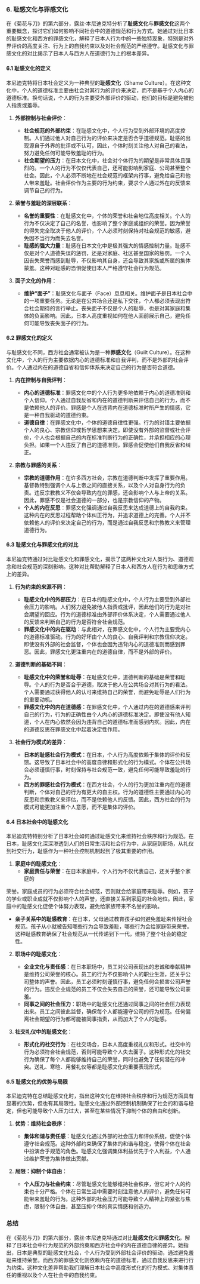 ### 6. **耻感文化与罪感文化**

在《菊花与刀》的第六部分，露丝·本尼迪克特分析了**耻感文化**与**罪感文化**这两个重要概念，探讨它们如何影响不同社会中的道德规范和行为方式。她通过对比日本的耻感文化和西方的罪感文化，解释了日本人行为中的一些独特现象，特别是对外界评价的高度关注、行为上的自我约束以及对社会规范的严格遵守。耻感文化与罪感文化的对比揭示了日本人与西方人在道德行为上的根本差异。

#### 6.1 **耻感文化的定义**

本尼迪克特将日本社会定义为一种典型的**耻感文化**（Shame Culture）。在这种文化中，个人的道德标准主要由社会对其行为的评价来决定，而不是基于个人内心的道德标准。换句话说，个人的行为主要受外部评价的驱动，他们的目标是避免被他人指责或羞辱。

1. **外部控制与社会评价**：
   - **社会规范的外部约束**：在耻感文化中，个人行为受到外部环境的高度控制。人们通过他人对自己行为的评价来决定是否合乎道德规范。耻感的出现源自于外界的批评或不认可，因此，个体时刻关注他人对自己的看法，努力避免任何可能导致羞耻的行为。
   - **社会期望的压力**：在日本文化中，社会对个体行为的期望是非常具体且强烈的。一个人的行为不仅仅代表自己，还可能影响到家庭、公司甚至整个社会。因此，个人必须不断地在社会规范的框架内行事，避免给自己和他人带来羞耻。社会评价作为主要的行为约束，要求个人通过外在的反馈来调节自己的行为。

2. **荣誉与羞耻的深层联系**：
   - **名誉的重要性**：在耻感文化中，个体的荣誉和社会地位高度相关。个人的行为不仅决定了自己的名誉，也影响了整个家庭或组织的荣誉。因为荣誉的得失完全取决于他人的评价，个人必须时刻保持对社会规范的敏感，避免因不当行为而失去名誉。
   - **耻感的强大力量**：耻感在日本文化中是极其强大的情感控制力量。耻感不仅是对个人道德失误的惩罚，还是对家庭、社区甚至国家的惩罚。一个人因丧失荣誉而感到耻辱，不仅影响其自身，还会导致其家族或所属的集体蒙羞。这种对耻感的恐惧促使日本人严格遵守社会行为规范。

3. **面子文化的作用**：
   - **维护“面子”**：耻感文化与面子（Face）息息相关。维护面子是日本社会中的一项重要任务。无论是在公共场合还是私下交往，个人都必须表现出符合社会期待的言行举止。丧失面子不仅是个人的耻辱，也是对其家庭和集体的负面影响。因此，日本人高度重视如何在他人面前展示自己，避免任何可能导致丧失面子的行为。

#### 6.2 **罪感文化的定义**

与耻感文化不同，西方社会通常被认为是一种**罪感文化**（Guilt Culture）。在这种文化中，个人的行为主要依据内心的道德标准和自我评判，而不是外部的社会评价。个人通过内在的道德自省和信仰体系来决定自己的行为是否符合道德。

1. **内在控制与自我评判**：
   - **内心的道德标准**：罪感文化中的个人行为更多地依赖于内心的道德准则和个人信仰。个人通过自我反省和内在的道德判断来评估自己的行为，而不是依赖他人的评价。罪感是个人在违背内在道德标准时所产生的情感，它是一种自我驱动的道德约束。
   - **道德自律**：在罪感文化中，个体的道德自律性更强。行为的对错主要依据个人的良心、宗教信仰或哲学思想来决定。即使没有外部的监督或社会评价，个人也会根据自己的内在标准判断行为的正确性，并承担相应的心理负担。如果一个人违反了自己的道德准则，罪感会促使他们自我反省和纠正。

2. **宗教与罪感的关系**：
   - **宗教的道德作用**：在许多西方社会，宗教在道德判断中发挥了重要作用。基督教特别强调个人与上帝之间的直接关系，以及个人对自身行为的负责。违反宗教教义不仅会导致内在的罪感，还会影响个人与上帝的关系。因此，罪感不仅是社会道德的一部分，也是宗教信仰的产物。
   - **个人的内在反思**：罪感文化强调通过自我反思来达成道德上的自我约束。这种内在的反思过程帮助个体纠正行为，并追求道德上的完善。个人并不依赖他人的评价来决定自己的行为，而是通过自我反思和宗教教义来管理道德行为。

#### 6.3 **耻感文化与罪感文化的对比**

本尼迪克特通过对比耻感文化和罪感文化，揭示了这两种文化对人类行为、道德观念和社会规范的深刻影响。这种对比帮助解释了日本人和西方人在行为和思维方式上的差异。

1. **行为约束的来源不同**：
   - **耻感文化中的外部压力**：在日本的耻感文化中，个人行为主要受到外部社会压力的影响。人们努力避免被他人指责或批评，因此他们的行为是对社会期望的回应。行为的道德标准由外部评价体系决定，个人需要通过他人的反馈来判断自己的行为是否符合社会规范。
   - **罪感文化中的内在驱动**：与此相对，在罪感文化中，个人行为主要受内心的道德标准驱动。行为的好坏由个人的良心、自我评判和宗教信仰决定。即使没有外部的社会监督，个体也会因为违背内心的道德准则而感到罪恶。因此，罪感文化更注重内在的道德自律，而不是外部的评价。

2. **道德判断的基础不同**：
   - **耻感文化中的荣誉和耻辱**：在耻感文化中，道德判断的基础是荣誉和耻辱。个人的行为是否合乎道德，取决于他人在公共场合对其行为的看法。个人需要通过获得他人的认可来维持自己的荣誉，而避免耻辱是人们行为的重要动机。
   - **罪感文化中的内在道德感**：在罪感文化中，个人通过内在的道德感来评判自己的行为，行为的正确性由个人内心的道德标准决定。即使没有他人知道，个人在内心依然会因为违背自己的道德标准而感到内疚。因此，内在的道德反思在罪感文化中起着决定性作用。

3. **社会行为模式的差异**：
   - **日本的耻感社会行为模式**：在日本，个人行为高度依赖于集体的评价和反馈。这导致了日本社会中的高度自律和形式化的行为模式。个体在公共场合必须谨慎行事，时刻保持与社会规范一致，避免任何可能导致羞耻的行为。
   - **西方的罪感社会行为模式**：在西方社会，个人的行为更加注重内在的道德判断，个体对自己的行为有更大的自主权。行为的道德性主要通过内心的反思和宗教教义来评估，而不是依赖他人的反馈。因此，西方社会的行为模式可能更加注重个人意愿，而不是集体的评价。

#### 6.4 **日本社会中的耻感文化**

本尼迪克特特别分析了日本社会如何通过耻感文化来维持社会秩序和行为规范。在日本，耻感文化深深渗透到人们的日常生活和社会行为中，从家庭到职场，从礼仪到社交行为，耻感作为一种社会控制机制起到了极其重要的作用。

1. **家庭中的耻感文化**：
   - **家庭责任与荣誉**：在日本家庭中，个人行为不仅代表自己，还关乎整个家庭的

荣誉。家庭成员的行为必须符合社会规范，否则就会给家庭带来耻辱。例如，孩子的学业或职业成就不仅影响个人的声誉，还直接关系到家庭的社会地位。因此，家庭中的耻感文化促使个体努力表现，避免给家族带来不名誉的影响。
   - **亲子关系中的耻感教育**：在日本，父母通过教育孩子如何避免羞耻来传授社会规范。孩子从小就被告知哪些行为会导致羞耻，哪些行为会给家庭带来荣誉。这种耻感教育确保了社会规范从一代传递到下一代，维持了整个社会的稳定性。

2. **职场中的耻感文化**：
   - **企业文化与责任感**：在日本职场中，员工对公司表现出的忠诚和奉献精神是维持公司荣誉的核心。员工的行为不仅影响个人的职业生涯，还关乎公司整体的声誉。因此，员工必须时刻谨慎行事，避免任何会损害公司声誉的行为。违反企业规范的员工不仅会失去自己的荣誉，还可能导致公司蒙羞。
   - **同事之间的社会压力**：职场中的耻感文化还通过同事之间的社会压力表现出来。员工之间彼此监督，确保每个人都能遵守公司的行为规范。任何偏离社会期望的行为都可能被同事指责，从而加大了个人的耻感。

3. **社交礼仪中的耻感文化**：
   - **形式化的社交行为**：在社交场合，日本人高度重视礼仪和形式。社交中的行为必须符合社会规范，否则可能导致个人失去面子。这种形式化的社交行为确保了每个人都能够维持自己的荣誉，同时也避免了任何潜在的冲突。送礼、寒暄、用餐礼仪等都是耻感文化的重要表现形式。

#### 6.5 **耻感文化的优势与局限**

本尼迪克特在总结耻感文化时，指出这种文化在维持社会秩序和行为规范方面具有显著的优势，但也有其局限性。耻感文化通过外部控制机制确保了社会的和谐与稳定，但也可能导致个人压力过大，甚至在某些情况下抑制个体的自由和创新。

1. **优势：维持社会秩序**：
   - **集体和谐与责任感**：耻感文化通过外部的社会压力和评价系统，促使个体遵守社会规范。这种外部约束确保了集体的和谐与稳定，使得个体在社会中扮演合乎规范的角色。耻感文化强调集体利益优先于个人利益，个人通过维护荣誉为集体做出贡献。
   
2. **局限：抑制个体自由**：
   - **个人压力与社会约束**：尽管耻感文化能够维持社会秩序，但它对个人的约束也十分严格。个体在日常生活中需要时刻注意他人的评价，避免任何可能带来羞耻的行为。这种外部的社会压力可能导致个人精神上的紧张与焦虑，限制个体自由，甚至压抑个体的真实情感和创造力。

### 总结

在《菊花与刀》的第六部分，露丝·本尼迪克特通过对比**耻感文化**和**罪感文化**，解释了日本社会中行为规范的外部约束和西方社会中的内在道德自律的差异。她指出，日本是典型的耻感文化社会，个人行为受到外部社会评价的驱动，通过避免羞耻来维持荣誉。而西方的罪感文化则依赖内在的道德标准，通过自我反思来进行行为约束。这种文化差异帮助我们理解日本社会中高度形式化的行为模式、对集体责任的重视以及个人在社会中的自我约束。